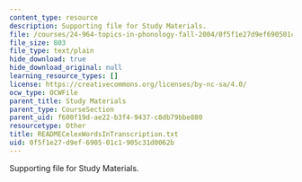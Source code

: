 ```yaml
---
content_type: resource
description: Supporting file for Study Materials.
file: /courses/24-964-topics-in-phonology-fall-2004/0f5f1e27d9ef690501c1905c31d0062b_READMECelexWordsInTranscription.txt
file_size: 803
file_type: text/plain
hide_download: true
hide_download_original: null
learning_resource_types: []
license: https://creativecommons.org/licenses/by-nc-sa/4.0/
ocw_type: OCWFile
parent_title: Study Materials
parent_type: CourseSection
parent_uid: f600f19d-ae22-b3f4-9437-c8db79bbe880
resourcetype: Other
title: READMECelexWordsInTranscription.txt
uid: 0f5f1e27-d9ef-6905-01c1-905c31d0062b
---
```

Supporting file for Study Materials.